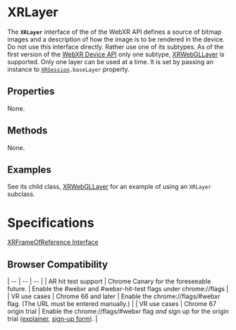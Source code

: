 # XRLayer

The **`XRLayer`** interface of the of the WebXR API defines a source of bitmap images and a description of how the image is to be rendered in the device. Do not use this interface directly. Rather use one of its subtypes. As of the first version of the [WebXR Device API](https://immersive-web.github.io/webxr/) only one subtype, <a href="xrwebgllayer">XRWebGLLayer</a> is supported. Only one layer can be used at a time. It is set by passing an instance to <code><a href="xrsession">XRSession</a>.baseLayer</code> property.

## Properties

None.

## Methods

None.

## Examples

See its child class, <a href="xrwebgllayer">XRWebGLLayer</a> for an example of using an `XRLayer` subclass.

# Specifications

[XRFrameOfReference Interface](https://immersive-web.github.io/webxr/spec/latest/#xrlayer-interface)

## Browser Compatibility

| -- | -- | -- |
| AR hit test support | Chrome Canary for the foreseeable future. | Enable the #webxr and #webxr-hit-test flags under chrome://flags |
| VR use cases | Chrome 66 and later | Enable the chrome://flags/#webxr flag. (The URL must be entered manually.) |
| VR use cases | Chrome 67 origin trial | Enable the chrome://flags/#webxr flag *and* sign up for the origin trial ([explainer](https://github.com/GoogleChrome/OriginTrials/blob/gh-pages/developer-guide.md), [sign-up form](http://bit.ly/OriginTrialSignup)). |
